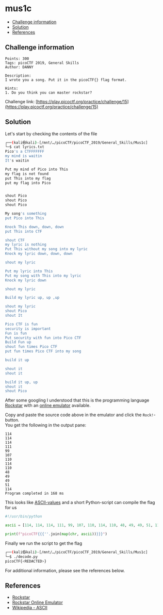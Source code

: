 # mus1c

- [Challenge information](#challenge-information)
- [Solution](#solution)
- [References](#references)

## Challenge information
```
Points: 300
Tags: picoCTF 2019, General Skills
Author: DANNY

Description:
I wrote you a song. Put it in the picoCTF{} flag format.

Hints:
1. Do you think you can master rockstar?
```
Challenge link: [https://play.picoctf.org/practice/challenge/15](https://play.picoctf.org/practice/challenge/15)

## Solution

Let's start by checking the contents of the file
```bash
┌──(kali㉿kali)-[/mnt/…/picoCTF/picoCTF_2019/General_Skills/Mus1c]
└─$ cat lyrics.txt              
Pico's a CTFFFFFFF
my mind is waitin
It's waitin

Put my mind of Pico into This
my flag is not found
put This into my flag
put my flag into Pico


shout Pico
shout Pico
shout Pico

My song's something
put Pico into This

Knock This down, down, down
put This into CTF

shout CTF
my lyric is nothing
Put This without my song into my lyric
Knock my lyric down, down, down

shout my lyric

Put my lyric into This
Put my song with This into my lyric
Knock my lyric down

shout my lyric

Build my lyric up, up ,up

shout my lyric
shout Pico
shout It

Pico CTF is fun
security is important
Fun is fun
Put security with fun into Pico CTF
Build Fun up
shout fun times Pico CTF
put fun times Pico CTF into my song

build it up

shout it
shout it

build it up, up
shout it
shout Pico
```

After some googling I understood that this is the programming language [Rockstar](https://esolangs.org/wiki/Rockstar) with an [online emulator](https://codewithrockstar.com/online) available.

Copy and paste the source code above in the emulator and click the `Rock!`-button.  
You get the following in the output pane:
```
114
114
114
111
99
107
110
114
110
48
49
49
51
114
Program completed in 168 ms
```

This looks like [ASCII-values](https://en.wikipedia.org/wiki/ASCII) and a short Python-script can compile the flag for us
```python
#!/usr/bin/python

ascii = [114, 114, 114, 111, 99, 107, 110, 114, 110, 48, 49, 49, 51, 114]

print(f"picoCTF{{{''.join(map(chr, ascii))}}}")
```

Finally we run the script to get the flag
```bash
┌──(kali㉿kali)-[/mnt/…/picoCTF/picoCTF_2019/General_Skills/Mus1c]
└─$ ./decode.py 
picoCTF{<REDACTED>}
```

For additional information, please see the references below.

## References

- [Rockstar](https://esolangs.org/wiki/Rockstar)
- [Rockstar Online Emulator](https://codewithrockstar.com/online)
- [Wikipedia - ASCII](https://en.wikipedia.org/wiki/ASCII)
